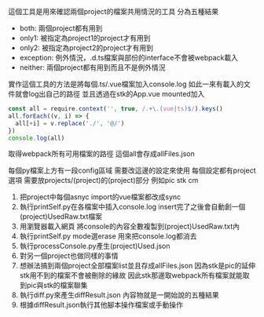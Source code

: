 這個工具是用來確認兩個project的檔案共用情況的工具
分為五種結果
- both: 兩個project都有用到
- only1: 被指定為project1的project才有用到
- only2: 被指定為project2的project才有用到
- exception: 例外情況，.d.ts檔案與部份的interface不會被webpack載入
- neither: 兩個project都有用到而且不是例外情況

實作這個工具的方法是將每個.ts/.vue檔案加入console.log
如此一來有載入的文件就會log出自己的路徑
並且透過在stk的App.vue mounted加入
```ts
const all = require.context('', true, /.+\.(vue|ts)$/).keys()
all.forEach((v, i) => {
  all[+i] = v.replace('./', '@/')
})
console.log(all)
```
取得webpack所有可用檔案的路徑
這個all會存成allFiles.json

每個py檔案上方有一段config區域
需要改這邊的設定來使用
每個設定都有project選項 需要放projects/(project)的(project)部分
例如pic stk cm

1. 把project中每個asnyc import的vue檔案都改成sync
2. 執行printSelf.py在各檔案中插入console.log
insert完了之後會自動創一個(project)UsedRaw.txt檔案
3. 用瀏覽器載入網頁
將console的內容全數複製到(project)UsedRaw.txt內
4. 執行printSelf.py mode選erase
用來把console.log都消去
5. 執行processConsole.py產生(project)Used.json
6. 對另一個project也做同樣的事情
7. 想辦法搞到兩個project全部檔案list並且存成allFiles.json
因為stk是pic的延伸 stk用不到的檔案不會被刪除的緣故
因此stk那邊取webpack所有檔案就能取到pic與stk的檔案聯集
7. 執行diff.py來產生diffResult.json
內容物就是一開始說的五種結果
8. 根據diffResult.json執行其他腳本操作檔案或手動操作

